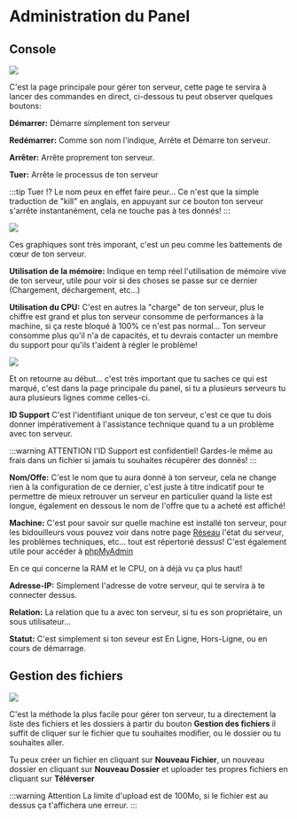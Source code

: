 # Administration du Panel

## Console

<img src="https://just-heberg.fr/img/panel/1.png">

C'est la page principale pour gérer ton serveur, cette page te servira à lancer des commandes en direct, ci-dessous tu peut observer quelques boutons:

**Démarrer:** Démarre simplement ton serveur

**Redémarrer:** Comme son nom l'indique, Arrête et Démarre ton serveur.

**Arrêter:** Arrête proprement ton serveur.

**Tuer:**  Arrête le processus de ton serveur

:::tip Tuer !?
Le nom peux en effet faire peur... Ce n'est que la simple traduction de "kill" en anglais, en appuyant sur ce bouton ton serveur s'arrête instantanément, cela ne touche pas à tes donnés!
:::

<img src="https://just-heberg.fr/img/panel/23.png">

Ces graphiques sont très imporant, c'est un peu comme les battements de cœur de ton serveur.

**Utilisation de la mémoire:** Indique en temp réel l'utilisation de mémoire vive de ton serveur, utile pour voir si des choses se passe sur ce dernier (Chargement, déchargement, etc...)

**Utilisation du CPU:** C'est en autres la "charge" de ton serveur, plus le chiffre est grand et plus ton serveur consomme de performances à la machine, si ça reste bloqué à 100% ce n'est pas normal... Ton serveur consomme plus qu'il n'a de capacités, et tu devrais contacter un membre du support pour qu'ils t'aident à régler le problème!

<img src="https://just-heberg.fr/img/panel/3.png">

Et on retourne au début... c'est très important que tu saches ce qui est marqué, c'est dans la page principale du panel, si tu a plusieurs serveurs tu aura plusieurs lignes comme celles-ci.

**ID Support** C'est l'identifiant unique de ton serveur, c'est ce que tu dois donner impérativement à l'assistance technique quand tu a un problème avec ton serveur.

:::warning ATTENTION
l'ID Support est confidentiel! Gardes-le même au frais dans un fichier si jamais tu souhaites récupérer des donnés!
:::

**Nom/Offe:** C'est le nom que tu aura donné à ton serveur, cela ne change rien à la configuration de ce dernier, c'est juste à titre indicatif pour te permettre de mieux retrouver un serveur en particulier quand la liste est longue, également en dessous le nom de l'offre que tu a acheté est affiché!

**Machine:** C'est pour savoir sur quelle machine est installé ton serveur, pour les bidouilleurs vous pouvez voir dans notre page [Réseau](https://just-heberg.statuspage.io/) l'état du serveur, les problèmes techniques, etc... tout est répertorié dessus! C'est également utile pour accéder à [phpMyAdmin](https://mysql.just-heberg.fr)

En ce qui concerne la RAM et le CPU, on à déjà vu ça plus haut!

**Adresse-IP:** Simplement l'adresse de votre serveur, qui te servira à te connecter dessus.

**Relation:** La relation que tu a avec ton serveur, si tu es son propriétaire, un sous utilisateur...

**Statut:** C'est simplement si ton seveur est En Ligne, Hors-Ligne, ou en cours de démarrage.

## Gestion des fichiers

<img src="https://just-heberg.fr/img/panel/4.png">

C'est la méthode la plus facile pour gérer ton serveur, tu a directement la liste des fichiers et les dossiers à partir du bouton **Gestion des fichiers** il suffit de cliquer sur le fichier que tu souhaites modifier, ou le dossier ou tu souhaites aller.

Tu peux créer un fichier en cliquant sur **Nouveau Fichier**, un nouveau dossier en cliquant sur **Nouveau Dossier** et uploader tes propres fichiers en cliquant sur **Téléverser**

:::warning Attention
La limite d'upload est de 100Mo, si le fichier est au dessus ça t'affichera une erreur.
:::
